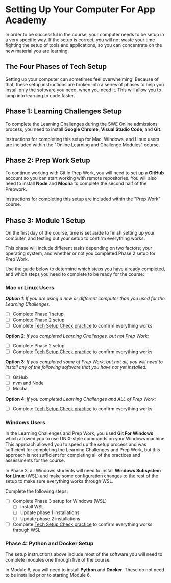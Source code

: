 # Setting Up Your Computer For App Academy

In order to be successful in the course, your computer needs to be setup in a
very specific way. If the setup is correct, you will not waste your time
fighting the setup of tools and applications, so you can concentrate on the new
material you are learning.

## The Four Phases of Tech Setup

Setting up your computer can sometimes feel overwhelming! Because of that, these
setup instructions are broken into a series of phases to help you install only
the software you need, when you need it. This will allow you to jump into
learning to code faster.

## Phase 1: Learning Challenges Setup

To complete the Learning Challenges during the SWE Online admissions process,
you need to install __Google Chrome__, __Visual Studio Code__, and __Git__.

Instructions for completing this setup for Mac, Windows, and Linux users are
included within the "Online Learning and Challenge Modules" course.

## Phase 2: Prep Work Setup

To continue working with Git in Prep Work, you will need to set up a
__GitHub__ account so you can start working with remote repositories. You will
also need to install __Node__ and __Mocha__ to complete the second
half of the Prepwork.

Instructions for completing this setup are included within the "Prep Work"
course.

## Phase 3: Module 1 Setup

On the first day of the course, time is set aside to finish setting up your
computer, and testing out your setup to confirm everything works.

This phase will include different tasks depending on two factors; your operating
system, and whether or not you completed Phase 2 setup for Prep Work.

Use the guide below to determine which steps you have already completed, and
which steps you need to complete to be ready for the course:

### Mac or Linux Users

___Option 1___: _If you are using a new or different computer than you used for the Learning
Challenges:_

- [ ] Complete Phase 1 setup
- [ ] Complete Phase 2 setup
- [ ] Complete [Tech Setup Check practice] to confirm everything works

__Option 2__: _If you completed Learning Challenges, but not Prep Work:_

- [ ] Complete Phase 2 setup
- [ ] Complete [Tech Setup Check practice] to confirm everything works

__Option 3__: _If you completed some of Prep Work, but not all, you will need to install
    any of the following software that you have not yet installed:_

- [ ] GitHub
- [ ] nvm and Node
- [ ] Mocha

__Option 4__: _If you completed Learning Challenges and ALL of Prep Work:_

- [ ] Complete [Tech Setup Check practice] to confirm everything works

### Windows Users

In the Learning Challenges and Prep Work, you used __Git For Windows__ which
allowed you to use UNIX-style commands on your Windows machine. This approach
allowed you to speed up the setup process and was sufficient for completing the
Learning Challenges and Prep Work, but this approach is not sufficient for
completing all of the practices and assessments for the course.

In Phase 3, all Windows students will need to install __Windows Subsystem for
Linux__ (WSL) and make some configuration changes to the rest of the setup to
make sure everything works through WSL.

Complete the following steps:

- [ ] Complete Phase 3 setup for Windows (WSL)
    - [ ] Install WSL
    - [ ] Update phase 1 installations
    - [ ] Update phase 2 installations
- [ ] Complete [Tech Setup Check practice] to confirm everything works through
  WSL

### Phase 4: Python and Docker Setup

The setup instructions above include most of the software you will need to
complete modules one through five of the course.

In Module 6, you will need to install __Python__ and __Docker__. These do not
need to be installed prior to starting Module 6.

[Tech Setup Check practice]: https://github.com/appacademy/practice-for-week-01-tech-setup-check/blob/main/README.md
